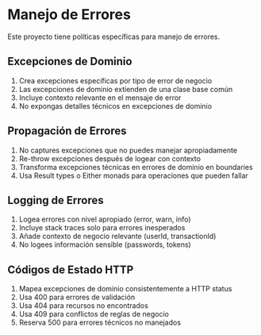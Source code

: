 # Manejo de Errores

Este proyecto tiene políticas específicas para manejo de errores.

## Excepciones de Dominio
1. Crea excepciones específicas por tipo de error de negocio
2. Las excepciones de dominio extienden de una clase base común
3. Incluye contexto relevante en el mensaje de error
4. No expongas detalles técnicos en excepciones de dominio

## Propagación de Errores
1. No captures excepciones que no puedes manejar apropiadamente
2. Re-throw excepciones después de logear con contexto
3. Transforma excepciones técnicas en errores de dominio en boundaries
4. Usa Result types o Either monads para operaciones que pueden fallar

## Logging de Errores
1. Logea errores con nivel apropiado (error, warn, info)
2. Incluye stack traces solo para errores inesperados
3. Añade contexto de negocio relevante (userId, transactionId)
4. No logees información sensible (passwords, tokens)

## Códigos de Estado HTTP
1. Mapea excepciones de dominio consistentemente a HTTP status
2. Usa 400 para errores de validación
3. Usa 404 para recursos no encontrados
4. Usa 409 para conflictos de reglas de negocio
5. Reserva 500 para errores técnicos no manejados